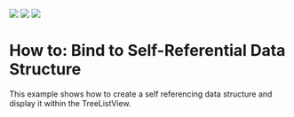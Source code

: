 <!-- default badges list -->
![](https://img.shields.io/endpoint?url=https://codecentral.devexpress.com/api/v1/VersionRange/128648599/11.1.6%2B)
[![](https://img.shields.io/badge/Open_in_DevExpress_Support_Center-FF7200?style=flat-square&logo=DevExpress&logoColor=white)](https://supportcenter.devexpress.com/ticket/details/E3127)
[![](https://img.shields.io/badge/📖_How_to_use_DevExpress_Examples-e9f6fc?style=flat-square)](https://docs.devexpress.com/GeneralInformation/403183)
<!-- default badges end -->
# How to: Bind to Self-Referential Data Structure


<p>This example shows how to create a self referencing data structure and display it within the TreeListView.</p>

<br/>

